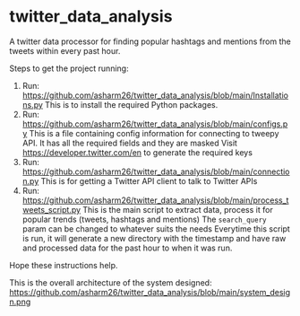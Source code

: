 # twitter_data_analysis

A twitter data processor for finding popular hashtags and mentions from the tweets within every past hour.


Steps to get the project running:
1. Run: https://github.com/asharm26/twitter_data_analysis/blob/main/Installations.py
    This is to install the required Python packages.
2. Run: https://github.com/asharm26/twitter_data_analysis/blob/main/configs.py
    This is a file containing config information for connecting to tweepy API. It has all the required fields and they are masked
    Visit https://developer.twitter.com/en to generate the required keys
3. Run: https://github.com/asharm26/twitter_data_analysis/blob/main/connection.py
    This is for getting a Twitter API client to talk to Twitter APIs
4. Run: https://github.com/asharm26/twitter_data_analysis/blob/main/process_tweets_script.py
    This is the main script to extract data, process it for popular trends (tweets, hashtags and mentions)
    The `search_query` param can be changed to whatever suits the needs
    Everytime this script is run, it will generate a new directory with the timestamp and have raw and processed data for the past hour to when it was run.
    
 Hope these instructions help.
 
 This is the overall architecture of the system designed:
 https://github.com/asharm26/twitter_data_analysis/blob/main/system_design.png
